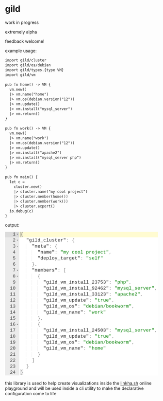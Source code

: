 # gild

work in progress

extremely alpha

feedback welcome!

example usage:
```
import gild/cluster
import gild/os/debian
import gild/types.{type VM}
import gild/vm

pub fn home() -> VM {
  vm.new()
  |> vm.name("home")
  |> vm.os(debian.version("12"))
  |> vm.update()
  |> vm.install("mysql_server")
  |> vm.return()
}

pub fn work() -> VM {
  vm.new()
  |> vm.name("work")
  |> vm.os(debian.version("12"))
  |> vm.update()
  |> vm.install("apache2")
  |> vm.install("mysql_server php")
  |> vm.return()
}

pub fn main() {
  let c =
    cluster.new()
    |> cluster.name("my cool project")
    |> cluster.member(home())
    |> cluster.member(work())
    |> cluster.export()
  io.debug(c)
}
```

output:

![sample json output](sample_json_output.png)

this library is used to help create visualizations inside the [linkha.sh](http://linkha.sh) online playground and will be used inside a cli utility to make the declarative configuration come to life
